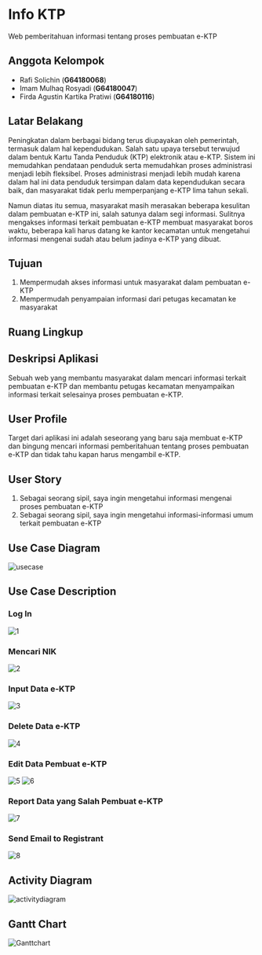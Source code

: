 # Info KTP
Web pemberitahuan informasi tentang proses pembuatan e-KTP

## Anggota Kelompok
 - Rafi Solichin (**G64180068**)
 - Imam Mulhaq Rosyadi (**G64180047**)
 - Firda Agustin Kartika Pratiwi (**G64180116**)

## Latar Belakang
Peningkatan dalam berbagai bidang terus diupayakan oleh pemerintah, termasuk dalam hal kependudukan. Salah satu upaya tersebut terwujud dalam bentuk Kartu Tanda Penduduk (KTP) elektronik atau e-KTP. Sistem ini memudahkan pendataan penduduk serta memudahkan proses administrasi menjadi lebih fleksibel. Proses administrasi menjadi lebih mudah karena dalam hal ini data penduduk tersimpan dalam data kependudukan secara baik, dan masyarakat tidak perlu memperpanjang e-KTP lima tahun sekali.

Namun diatas itu semua, masyarakat masih merasakan beberapa kesulitan dalam pembuatan e-KTP ini, salah satunya dalam segi informasi. Sulitnya mengakses informasi terkait pembuatan e-KTP membuat masyarakat boros waktu, beberapa kali harus datang ke kantor kecamatan untuk mengetahui informasi mengenai sudah atau belum jadinya e-KTP yang dibuat.

## Tujuan
1.  Mempermudah akses informasi untuk masyarakat dalam pembuatan e-KTP    
2.  Mempermudah penyampaian informasi dari petugas kecamatan ke masyarakat

## Ruang Lingkup

## Deskripsi Aplikasi
Sebuah web yang membantu masyarakat dalam mencari informasi terkait pembuatan e-KTP dan membantu petugas kecamatan menyampaikan informasi terkait selesainya proses pembuatan e-KTP.

## User Profile
Target dari aplikasi ini adalah seseorang yang baru saja membuat e-KTP dan bingung mencari informasi pemberitahuan tentang proses pembuatan e-KTP dan tidak tahu kapan harus mengambil e-KTP.

## User Story
1.  Sebagai seorang sipil, saya ingin mengetahui informasi mengenai proses pembuatan e-KTP
2.  Sebagai seorang sipil, saya ingin mengetahui informasi-informasi umum terkait pembuatan e-KTP

## Use Case Diagram
![usecase](https://user-images.githubusercontent.com/60084468/81479748-6c950a80-924f-11ea-9396-cfe2a0590401.png)


## Use Case Description
### Log In
![1](https://user-images.githubusercontent.com/60084468/82014838-a2028380-96a7-11ea-9c7c-bbbc6cac16a7.PNG)
### Mencari NIK
![2](https://user-images.githubusercontent.com/60084468/82014841-a3cc4700-96a7-11ea-9427-0e15b901ac06.PNG)
### Input Data e-KTP
![3](https://user-images.githubusercontent.com/60084468/82014849-a6c73780-96a7-11ea-8ba7-57cedd8c51df.PNG)
### Delete Data e-KTP
![4](https://user-images.githubusercontent.com/60084468/82014851-a890fb00-96a7-11ea-8203-c9e431c084eb.PNG)
### Edit Data Pembuat e-KTP
![5](https://user-images.githubusercontent.com/60084468/82014853-aa5abe80-96a7-11ea-8341-9974081b1e54.PNG)
![6](https://user-images.githubusercontent.com/60084468/82014860-ac248200-96a7-11ea-8462-0f6388b87e19.PNG)
### Report Data  yang Salah Pembuat e-KTP
![7](https://user-images.githubusercontent.com/60084468/82014863-ad55af00-96a7-11ea-9f61-497a848dc21c.PNG)
### Send Email to Registrant
![8](https://user-images.githubusercontent.com/60084468/82014865-ae86dc00-96a7-11ea-9dd5-8f66d58e54f1.PNG)
## Activity Diagram
![activitydiagram](https://user-images.githubusercontent.com/60084468/81522261-208fb600-9374-11ea-8f34-4b05ad078d0f.png)
## Gantt Chart
![Ganttchart](https://user-images.githubusercontent.com/60084317/82151351-573e6280-9885-11ea-9318-d9521bce4eba.jpg)

